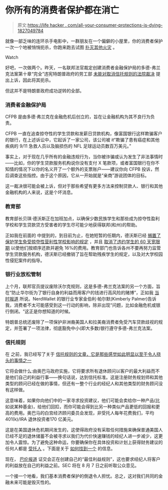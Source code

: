 # 你所有的消费者保护都在消亡

> 原文:[https://life hacker . com/all-your-consumer-protections-is-dying-1827049784](https://lifehacker.com/all-your-consumer-protections-are-dying-1827049784)

就像一部乏味的连环杀手电影中，一群朋友在一个偏僻的小屋里，你的消费者保护一次一个地被悄悄扼杀，你跑来跑去试图 [扑灭其他火灾](https://twocents.lifehacker.com/how-to-not-get-scammed-when-donating-to-charity-1827017641) 。

Watch

好吧，一次做两个。昨天，一名联邦法官裁定创建消费者金融保护局的多德-弗兰克法案第十章“完全”违宪特朗普政府的劳工部 [未能对取消信托规则的法院裁决](https://www.barrons.com/articles/r-i-p-dol-fiduciary-rule-1529605320) 提出上诉，因此将其扼杀。

但这并不是特朗普政府成功逆转的全部。

### 消费者金融保护局

CFPB 是由多德·弗兰克在金融危机后创立的，旨在让金融机构为其不良行为负责。

CFPB 一直在追查掠夺性的学生贷款和发薪日贷款机构，像富国银行这样欺骗客户的银行，在上述诉讼中，它起诉了一家公司，该公司被 it“欺骗了患有癌症和其他疾病的 9/11 急救人员以及脑损伤的 NFL 足球运动员数百万美元。”

事实上，对于现在几乎所有的金融违规行为，当你被诈骗或认为发生了非法事情时——比如，你的学生贷款服务机构说你没有支付 X 笔款项，或者富国银行在你不知情的情况下以你的名义开了一个额外的支票账户——建议你向 CFPB 投诉，然后调查这些指控。由于这个原因，它从一开始就是“亲商”游说团体的目标。

这一裁决很可能会被上诉，但对于那些希望有更多方法来控制贷款人、银行和其他金融机构的人来说，这是个坏消息。

### 教育部

教育部长贝琪·德沃斯正在加班加点，以确保少数民族学生和那些成为掠夺性盈利学校和学生贷款贷方受害者的学生尽可能少地获得联邦(和州)的帮助。

正如我在前面的 中提到的，到目前为止，在她短暂的任期内，德沃斯已经 [搁置了保护学生免受掠夺性营利性学校影响的规定](https://consumerist.com/2017/10/23/betsy-devos-delays-student-loan-borrower-defense-rule-until-at-least-2019/) ，并且 [取消了违约学生的 60 天宽限期](https://ifap.ed.gov/dpcletters/GEN1702.html) 以使他们按顺序还款并避免 16%的费用。教育部门也告诉各州不要再努力监管学生贷款服务机构，德沃斯已经撤销了旨在帮助残疾学生的规定，以及对大学校园性侵犯案件的指导。

### 银行业放松管制

上个月，联邦官员提议废除沃尔克规则，这是多德-弗兰克法案的另一个方面，旨在“防止华尔街为了银行自身的利益而用客户的钱进行高风险的赌博”，正如我 [当时报道](https://lifehacker.com/what-trumps-banking-deregulations-mean-for-you-1826484981) 所说。NerdWallet 的银行业专家金伯利·帕尔默(Kimberly Palmer)告诉我，消费者不太可能感受到这一行动的影响，除非出现“问题，比如金融危机或银行倒闭。“这正是你想知道的时候。

特朗普总统还废除了一项保护非洲裔美国人和拉美裔消费者免受汽车贷款歧视的规定，并签署了一项法律，彻底豁免中小(即大多数)银行遵守多德-弗兰克法案。

### 信托规则

在 之前，我已经写了关于 [信托规则的文章，它是那些感觉如此明显以至于令人挠头的事情之一](https://lifehacker.com/the-death-of-the-fiduciary-rule-is-bad-news-for-your-re-1823837417)

它将会做什么:由奥巴马政府实施，它将要求所有退休顾问以客户的最大利益而不是他们自己的利益行事——换句话说，达到信托标准。这是注册财务规划师和其他类型的顾问已经在做的事情，但还有一整个行业的经纪人和其他类型的财务顾问没有这样做。

这意味着，如果你向他们中的一家寻求投资建议，他们可能会卖给你一种产品(比如说某种基金)，给他们回扣，而你可能会得到比另一种类似产品更低的回报和更高的费用。奥巴马的白宫经济顾问委员会发现，非受托人每年花费我们，平均 401(k)/IRA 退休投资者170 亿美元。

这是在美国退休危机期间发生的，这使得政府没有采取任何措施来确保普通美国人已经不足的退休储蓄不会被寻求以我们为代价快速赚钱的经纪人进一步减少，这更加令人震惊。为了避免这种命运，你要确保你在具体投资和计划上获得财务建议的任何人都是 [受托人](https://www.fpany.org/default.aspx) 。下面是关于 [如何找到一个](https://twocents.lifehacker.com/what-to-look-for-in-a-financial-advisor-1821869335#_ga=2.97549919.1171271670.1529326938-594046802.1524762060) 的信息。

现在， [巴伦报道](https://www.barrons.com/articles/r-i-p-dol-fiduciary-rule-1529605320) 证交会正在创建自己的“最佳利益规则”，这也要求经纪人将客户的利益放在自己的利益之前。SEC 将在 8 月 7 日之前听取公众意见。

一个接一个地看，我们基本消费者保护的倒退令人担忧。总之，这对我们共同的金融未来可能是毁灭性的。